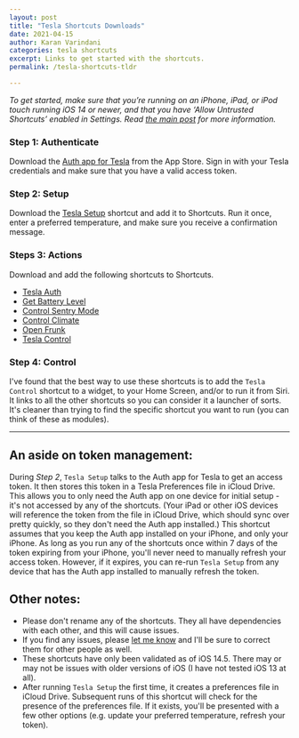 ```yaml
--- 
layout: post
title: "Tesla Shortcuts Downloads"
date: 2021-04-15
author: Karan Varindani
categories: tesla shortcuts
excerpt: Links to get started with the shortcuts.
permalink: /tesla-shortcuts-tldr

---
```


_To get started, make sure that you’re running on an iPhone, iPad, or iPod touch running iOS 14 or newer, and that you have ‘Allow Untrusted Shortcuts’ enabled in Settings. Read [the main post](/tesla-shortcuts) for more information._

### Step 1: Authenticate
Download the [Auth app for Tesla](https://apps.apple.com/us/app/auth-app-for-tesla/id1552058613) from the App Store. Sign in with your Tesla credentials and make sure that you have a valid access token.

### Step 2: Setup
Download the [Tesla Setup](https://www.icloud.com/shortcuts/1212abd071fb405b9844009885d6cd9d) shortcut and add it to Shortcuts. Run it once, enter a preferred temperature, and make sure you receive a confirmation message.

### Steps 3: Actions
Download and add the following shortcuts to Shortcuts.
* [Tesla Auth](https://www.icloud.com/shortcuts/6320086e9adb4901beb532ca3006a598)
* [Get Battery Level](https://www.icloud.com/shortcuts/0396e3fb28f14da8a964af4e609b212b)
* [Control Sentry Mode](https://www.icloud.com/shortcuts/1d9dc451f39d47ba8adca76f0c3a2d1b)
* [Control Climate](https://www.icloud.com/shortcuts/c8551fdc9c5b41dfa2803eac36623432)
* [Open Frunk](https://www.icloud.com/shortcuts/d099fef59a1943d1bc02322cb77c9dcd)
* [Tesla Control](https://www.icloud.com/shortcuts/105cc176b1d54b5e9cc686d6b34194aa)

### Step 4: Control
I've found that the best way to use these shortcuts is to add the `Tesla Control` shortcut to a widget, to your Home Screen, and/or to run it from Siri. It links to all the other shortcuts so you can consider it a launcher of sorts. It's cleaner than trying to find the specific shortcut you want to run (you can think of these as modules).

----

## An aside on token management:
During _Step 2_, `Tesla Setup` talks to the Auth app for Tesla to get an access token. It then stores this token in a Tesla Preferences file in iCloud Drive. This allows you to only need the Auth app on one device for initial setup - it's not accessed by any of the shortcuts. (Your iPad or other iOS devices will reference the token from the file in iCloud Drive, which should sync over pretty quickly, so they don't need the Auth app installed.) This shortcut assumes that you keep the Auth app installed on your iPhone, and only your iPhone. As long as you run any of the shortcuts once within 7 days of the token expiring from your iPhone, you'll never need to manually refresh your access token. However, if it expires, you can re-run `Tesla Setup` from any device that has the Auth app installed to manually refresh the token.

## Other notes:
* Please don't rename any of the shortcuts. They all have dependencies with each other, and this will cause issues.
* If you find any issues, please [let me know](mailto:karan301@me.com) and I'll be sure to correct them for other people as well.
* These shortcuts have only been validated as of iOS 14.5. There may or may not be issues with older versions of iOS (I have not tested iOS 13 at all).
* After running `Tesla Setup` the first time, it creates a preferences file in iCloud Drive. Subsequent runs of this shortcut will check for the presence of the preferences file. If it exists, you'll be presented with a few other options (e.g. update your preferred temperature, refresh your token).